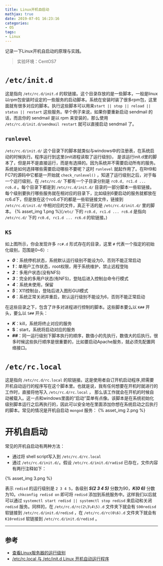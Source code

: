 ```yaml
---
title: Linux开机自启动
mathjax: true
date: 2019-07-01 16:23:16
categories:
- OS
tags:
- Linux
---
```


记录一下Linux开机自启动的原理与实践。

<!--more-->

> 实验环境：CentOS7

# `/etc/init.d`

这是指向 `/etc/rc.d/init.d` 的软链接。这个目录存放的是一些脚本，一般是linux以rpm包安装时设定的一些服务的启动脚本。系统在安装时装了很多rpm包，这里面就有很多对应的脚本。执行这些脚本可以用来`start || stop || reload || status || restart` 这些服务。举个例子来说，如果你要重新启动 sendmail 的话，而且你的 sendmail 是以 rpm 来安装的，那么使用 `/etc/rc.d/init.d/sendmail restart` 就可以直接启动 sendmail 了。

## `runlevel`

`/etc/rc.d/init.d/` 这个目录下的脚本就类似与windows中的注册表，在系统启动的时候执行。程序运行到这里(init进程读取了运行级别)， 是该运行init.d里的脚本了，但是并不是直接运行，而是有选择的。因为系统并不需要启动所有的服务。系统是如何选择哪些需要启动哪些不要呢？这时 `runlevel` 就起作用了。在RH9和FC7的源码中它都是一开始就 `check_runlevel()` ，知道了运行级别之后，对于每一个运行级别，在 `/etc/rc.d/` 下都有一个子目录分别是 `rc0.d, rc1.d ... rc6.d` 。每个目录下都是到 `/etc/rc.d/init.d/` 目录的一部分脚本一些软链接。每个级别要执行哪些服务就在相对应的目录下，比如级别6要启动的服务就都放在rc6.d下，但是放在这个rc6.d下的都是一些软链接文件，链接到 `/etc/rc.d/init.d/` 中相对应的文件，真正干活的是 `/etc/rc.d/init.d/` 里的脚本。
{% asset_img 1.png %}(`/etc/` 下的 `rc0.d, rc1.d ... rc6.d` 是指向 `/etc/rc.d/` 下的 `rc0.d, rc1.d ... rc6.d` 的软链接。)

## `KS`

如上图所示，你会发现许多 `rc#.d` 形式存在的目录，这里 `#` 代表一个指定的初始化级别，范围是0~6）:

- ***0***：系统停机状态，系统默认运行级别不能设为0，否则不能正常启动
- ***1***：单用户工作状态，root权限，用于系统维护，禁止远程登陆
- ***2***：多用户状态(没有NFS)
- ***3***：完全的多用户状态(有NFS)，登陆后进入控制台命令行模式
- ***4***：系统未使用，保留
- ***5***：X11控制台，登陆后进入图形GUI模式
- ***6***：系统正常关闭并重启，默认运行级别不能设为6，否则不能正常启动

在这些目录之下，包含了许多对进程进行控制的脚本。这些脚本要么以 `K##` 开头，要么以 `S##` 开头：

- ***K***：kill，系统将终止对应的服务
- **S**：start，系统将启动对应的服务
- **##**：同一运行级别下脚本执行的顺序，数值小的先执行，数值大的后执行。很多时候这些执行顺序是很重要的，比如要启动Apache服务，就必须先配置网络接口。

# `/etc/rc.local`

这是指向 `/etc/rc.d/rc.local` 的软链接。这是使用者自订开机启动程序,把需要开机自动运行的程序写在这个脚本里。也就是说，我有任何想要在开机时就进行的工作时，直接将他写入 `/etc/rc.d/rc.local` ， 那么该工作就会在开机的时候自动被载入。这一点和windows里面的“启动”菜单有点像。该脚本是在系统初始化级别脚本运行之后再执行的，因此可以安全地在里面添加你想在系统启动之后执行的脚本。常见的情况是开机自启动 `mongod` 服务：
{% asset_img 2.png %}

# 开机自启动

常见的开机自启动有两种方法：
- 通过将 shell script写入到 `/etc/rc.d/rc.local`
- 通过 `/etc/rc.d/init.d/`。假设 `/etc/rc.d/init.d/radisd` 已存在，文件内容有两行注释如下：

{% asset_img 3.png %}

表示 `redisd` 的运行级别是 `2 3 4 5`，各级别 ***S(2 3 4 5)*** 分数为90，***K(0 6)*** 分数为10。`chkconfig redisd on` 即可将 `redisd` 添加到系统服务中。这样我们以后就可以通过 `systemctl start redisd || systemctl stop redisd` 来启动和关闭 `redisd` 服务。同样的，在 `/etc/rc.d/rc(2\3\4\5).d` 文件夹下就会有 `S90redisd` 软链接到 `/etc/rc.d/init.d/redisd` ，在 `/etc/rc.d/rc(0\6).d` 文件夹下就会有 `K10redisd` 软链接到 `/etc/rc.d/init.d/redisd` 。
___

## 参考

- [查看Linux服务器的运行级别](https://blog.csdn.net/songpeiying/article/details/79933181)
- [/etc/rc.local 与 /etc/init.d Linux 开机自动运行程序](https://www.cnblogs.com/fatt/p/4790561.html)
